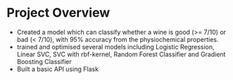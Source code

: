 # Project Overview

* Created a model which can classify whether a wine is good (>= 7/10) or bad (< 7/10), with 95% accuracy from the physiochemical properties.
* trained and optimised several models including Logistic Regression, Linear SVC, SVC with rbf-kernel, Random Forest Classifier and Gradient Boosting Classifier
* Built a basic API using Flask


